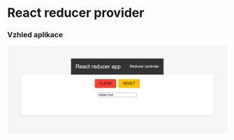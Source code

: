 # React reducer provider
### Vzhled aplikace
![vzhled](https://github.com/FilipSkrivacek/react-reducer-template/blob/d35d32e010fc8aadbeab5fbadcfd7e5ebedd986a/public/reducerimg.png)

